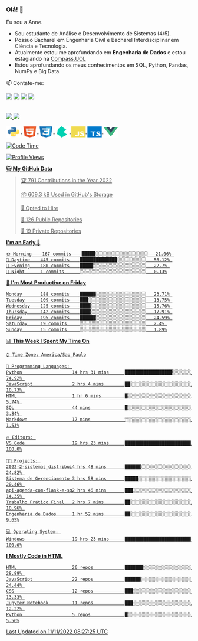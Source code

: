 ### Olá! 👋
Eu sou a Anne. 
- Sou estudante de Análise e Desenvolvimento de Sistemas (4/5).
- Possuo Bacharel em Engenharia Civil e Bacharel Interdisciplinar em Ciência e Tecnologia.
- Atualmente estou me aprofundando em **Engenharia de Dados** e estou estagiando na [Compass.UOL](https://compass.uol/pt/home/) 
- Estou aprofundando os meus conhecimentos em SQL, Python, Pandas, NumPy e Big Data.

📫 Contate-me: 

<div>
<a href="https://www.instagram.com/annekarolinefc/" target="_blank"><img src="https://img.shields.io/badge/-Instagram-%23E4405F?style=for-the-badge&logo=instagram&logoColor=white" target="_blank"></a> 
<a href = "mailto:annekarolinefc@gmail.com"><img src="https://img.shields.io/badge/-Gmail-%23333?style=for-the-badge&logo=gmail&logoColor=white" target="_blank"></a>
<a href="https://www.linkedin.com/in/devannekarolinefc/" target="_blank"><img src="https://img.shields.io/badge/-LinkedIn-%230077B5?style=for-the-badge&logo=linkedin&logoColor=white" target="_blank"></a> 
<a href="https://api.whatsapp.com/send?phone=5533991375118&text=Ol%C3%A1%20Anne!%20" target="_blank"><img src="https://img.shields.io/badge/WhatsApp-25D366?style=for-the-badge&logo=whatsapp&logoColor=white" target="_blank"></a>
</div>

</br>

</br>
<div>
  <a href="https://github.com/annekarolinefc">
  <img height="180em" src="https://github-readme-stats.vercel.app/api?username=annekarolinefc&show_icons=true&theme=dracula&include_all_commits=true&count_private=true"/>
  <img height="180em" src="https://github-readme-stats.vercel.app/api/top-langs/?username=annekarolinefc&layout=compact&langs_count=7&theme=dracula"/>
</div>
  
  <div style="display: inline_block"><br>  
  <img align="center" alt="Anne-Python" height="30" width="40" src="https://raw.githubusercontent.com/devicons/devicon/master/icons/python/python-original.svg">
  <img align="center" alt="Anne-HTML" height="30" width="40" src="https://raw.githubusercontent.com/devicons/devicon/master/icons/html5/html5-original.svg">
  <img align="center" alt="Anne-CSS" height="30" width="40"
 src="https://raw.githubusercontent.com/devicons/devicon/master/icons/css3/css3-original.svg">
  <img align="center" alt="Anne-Bulma" height="30" width="40"
 src="https://github.com/devicons/devicon/blob/master/icons/bulma/bulma-plain.svg">
  <img align="center" alt="Anne-Js" height="30" width="40" src="https://raw.githubusercontent.com/devicons/devicon/master/icons/javascript/javascript-plain.svg">
    <img align="center" alt="Anne-Ts" height="30" width="40" src="https://github.com/devicons/devicon/blob/master/icons/typescript/typescript-original.svg">
      <img align="center" alt="Anne-Vue" height="30" width="40" src="https://github.com/devicons/devicon/blob/master/icons/vuejs/vuejs-original.svg">
</div>
<!--
  <img align="center" alt="Anne-An" height="30" width="40" src="https://github.com/devicons/devicon/blob/master/icons/angularjs/angularjs-original.svg">

-->
</br>
</br>
</br>
<!--START_SECTION:waka-->
![Code Time](http://img.shields.io/badge/Code%20Time-43%20hrs%204%20mins-blue)

![Profile Views](http://img.shields.io/badge/Profile%20Views-2-blue)

**🐱 My GitHub Data** 

> 🏆 791 Contributions in the Year 2022
 > 
> 📦 609.3 kB Used in GitHub's Storage 
 > 
> 💼 Opted to Hire
 > 
> 📜 126 Public Repositories 
 > 
> 🔑 19 Private Repositories  
 > 
**I'm an Early 🐤** 

```text
🌞 Morning    167 commits    █████░░░░░░░░░░░░░░░░░░░░   21.06% 
🌇 Daytime    445 commits    ██████████████░░░░░░░░░░░   56.12% 
🌃 Evening    180 commits    █████░░░░░░░░░░░░░░░░░░░░   22.7% 
🌙 Night      1 commits      ░░░░░░░░░░░░░░░░░░░░░░░░░   0.13%

```
📅 **I'm Most Productive on Friday** 

```text
Monday       188 commits    ██████░░░░░░░░░░░░░░░░░░░   23.71% 
Tuesday      109 commits    ███░░░░░░░░░░░░░░░░░░░░░░   13.75% 
Wednesday    125 commits    ████░░░░░░░░░░░░░░░░░░░░░   15.76% 
Thursday     142 commits    ████░░░░░░░░░░░░░░░░░░░░░   17.91% 
Friday       195 commits    ██████░░░░░░░░░░░░░░░░░░░   24.59% 
Saturday     19 commits     ░░░░░░░░░░░░░░░░░░░░░░░░░   2.4% 
Sunday       15 commits     ░░░░░░░░░░░░░░░░░░░░░░░░░   1.89%

```


📊 **This Week I Spent My Time On** 

```text
⌚︎ Time Zone: America/Sao_Paulo

💬 Programming Languages: 
Python                   14 hrs 31 mins      ██████████████████░░░░░░░   74.92% 
JavaScript               2 hrs 4 mins        ██░░░░░░░░░░░░░░░░░░░░░░░   10.73% 
HTML                     1 hr 6 mins         █░░░░░░░░░░░░░░░░░░░░░░░░   5.74% 
SQL                      44 mins             █░░░░░░░░░░░░░░░░░░░░░░░░   3.84% 
Markdown                 17 mins             ░░░░░░░░░░░░░░░░░░░░░░░░░   1.53%

🔥 Editors: 
VS Code                  19 hrs 23 mins      █████████████████████████   100.0%

🐱‍💻 Projects: 
2022-2-sistemas_distribui4 hrs 48 mins       ██████░░░░░░░░░░░░░░░░░░░   24.82% 
Sistema de Gerenciamento 3 hrs 58 mins       █████░░░░░░░░░░░░░░░░░░░░   20.46% 
api-agenda-com-flask-e-sq2 hrs 46 mins       ███░░░░░░░░░░░░░░░░░░░░░░   14.35% 
Trabalho Prático Final   2 hrs 7 mins        ██░░░░░░░░░░░░░░░░░░░░░░░   10.96% 
Engenharia de Dados      1 hr 52 mins        ██░░░░░░░░░░░░░░░░░░░░░░░   9.65%

💻 Operating System: 
Windows                  19 hrs 23 mins      █████████████████████████   100.0%

```

**I Mostly Code in HTML** 

```text
HTML                     26 repos            ███████░░░░░░░░░░░░░░░░░░   28.89% 
JavaScript               22 repos            ██████░░░░░░░░░░░░░░░░░░░   24.44% 
CSS                      12 repos            ███░░░░░░░░░░░░░░░░░░░░░░   13.33% 
Jupyter Notebook         11 repos            ███░░░░░░░░░░░░░░░░░░░░░░   12.22% 
Python                   5 repos             █░░░░░░░░░░░░░░░░░░░░░░░░   5.56%

```



 Last Updated on 11/11/2022 08:27:25 UTC
<!--END_SECTION:waka-->
  

